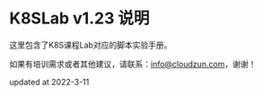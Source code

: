 # K8SLab v1.23 说明   

这里包含了K8S课程Lab对应的脚本实验手册。  

如果有培训需求或者其他建议，请联系：info@cloudzun.com，谢谢！


updated at 2022-3-11
